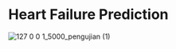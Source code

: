 # Heart Failure Prediction

![127 0 0 1_5000_pengujian (1)](https://github.com/alfinanora/prediksi-jantung/assets/75176567/dd0d62ea-a5ce-4418-9817-d8dafed3530f)
